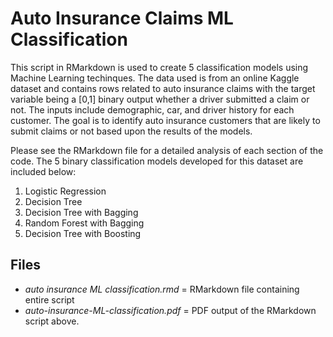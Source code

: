 
# Auto Insurance Claims ML Classification

This script in RMarkdown is used to create 5 classification models using Machine Learning techinques. The data used is from an online Kaggle dataset and contains rows related to auto insurance claims with the target variable being a [0,1] binary output whether a driver submitted a claim or not. The inputs include demographic, car, and driver history for each customer. The goal is to identify auto insurance customers that are likely to submit claims or not based upon the results of the models.

Please see the RMarkdown file for a detailed analysis of each section of the code. The 5 binary classification models developed for this dataset are included below:

1. Logistic Regression
2. Decision Tree
3. Decision Tree with Bagging
4. Random Forest with Bagging
5. Decision Tree with Boosting

## Files

- *auto insurance ML classification.rmd* = RMarkdown file containing entire script
- *auto-insurance-ML-classification.pdf* = PDF output of the RMarkdown script above.

